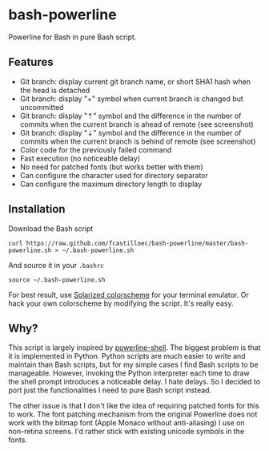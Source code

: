 # bash-powerline

Powerline for Bash in pure Bash script. 

<!-- ![bash-powerline](https://raw.github.com/fcastilloec/bash-powerline/master/screenshots/solarized-light.png) -->
<!-- ![bash-powerline](https://raw.github.com/fcastilloec/bash-powerline/master/screenshots/solarized-dark.png) -->

## Features

* Git branch: display current git branch name, or short SHA1 hash when the head
  is detached
* Git branch: display "+" symbol when current branch is changed but uncommitted
* Git branch: display "⇡" symbol and the difference in the number of commits when the current branch is ahead of remote (see screenshot)
* Git branch: display "⇣" symbol and the difference in the number of commits when the current branch is behind of remote (see screenshot)
* Color code for the previously failed command
* Fast execution (no noticeable delay)
* No need for patched fonts (but works better with them)
* Can configure the character used for directory separator
* Can configure the maximum directory length to display


## Installation

Download the Bash script

    curl https://raw.github.com/fcastilloec/bash-powerline/master/bash-powerline.sh > ~/.bash-powerline.sh

And source it in your `.bashrc`

    source ~/.bash-powerline.sh

For best result, use [Solarized
colorscheme](https://github.com/altercation/solarized) for your terminal
emulator. Or hack your own colorscheme by modifying the script. It's really
easy.


## Why?

This script is largely inspired by
[powerline-shell](https://github.com/milkbikis/powerline-shell). The biggest
problem is that it is implemented in Python. Python scripts are much easier to
write and maintain than Bash scripts, but for my simple cases I find Bash
scripts to be manageable. However, invoking the Python interpreter each time to
draw the shell prompt introduces a noticeable delay. I hate delays. So I decided
to port just the functionalities I need to pure Bash script instead. 

The other issue is that I don't like the idea of requiring patched fonts for
this to work. The font patching mechanism from the original Powerline does not
work with the bitmap font (Apple Monaco without anti-aliasing) I use on
non-retina screens. I'd rather stick with existing unicode symbols in the fonts.
